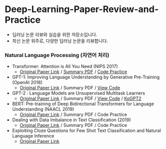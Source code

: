 # Deep-Learning-Paper-Review-and-Practice

* 딥러닝 논문 리뷰와 실습을 위한 저장소입니다.
* 최신 논문 위주로, 다양한 딥러닝 논문을 리뷰합니다.

### Natural Language Processing (자연어 처리)
* Transformer: Attention is All You Need (NIPS 2017)
  * [Original Paper Link](https://arxiv.org/abs/1706.03762) / [Summary PDF](https://github.com/gyqls/Deep-Learning-Paper-Review-and-Practice/blob/main/paper_review_notes/Transformer(Attention%20is%20All%20You%20Need).pdf) / [Code Practice](https://github.com/gyqls/Deep-Learning-Paper-Review-and-Practice/blob/main/code_practices/LANGUAGE%20MODELING%20WITH%20NN.TRANSFORMER%20AND%20TORCHTEXT.ipynb)
* GPT-1: Improving Language Understanding by Generative Pre-Training (OpenAI 2018)
  * [Original Paper Link](https://www.cs.ubc.ca/~amuham01/LING530/papers/radford2018improving.pdf) / Summary PDF / [View Code](https://openai.com/blog/language-unsupervised/)
* GPT-2 : Language Models are Unsupervised Multitask Learners
  * [Original Paper Link](https://cdn.openai.com/better-language-models/language_models_are_unsupervised_multitask_learners.pdf) / Summary PDF / [View Code](https://github.com/openai/gpt-2) / [KoGPT2](https://github.com/skt-ai/kogpt2?utm_medium=social&utm_source=medium&utm_campaign=everyone%20ai&utm_content=kogpt2)
* BERT: Pre-training of Deep Bidirectional Transformers for Language Understanding (NAACL 2019)
  * [Original Paper Link](https://arxiv.org/abs/1810.04805) / Summary PDF / Code Practice
* Dealing with Data Imbalance in Text Classification (2019)
  * [Original Paper Link](https://www.sciencedirect.com/science/article/pii/S1877050919314152?via%3Dihub) / Summary PDF / Code Practice
* Exploiting Cloze Questions for Few Shot Text Classification and Natural Language Inference
  * [Original Paper Link](https://arxiv.org/pdf/2001.07676v3.pdf)
